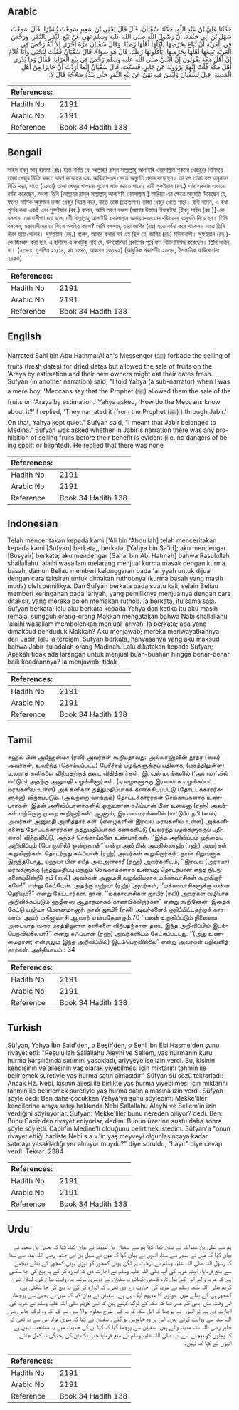 ## Arabic


<div dir="rtl" lang="ar" style={{fontSize:'larger',backgroundColor:'#f8f9fa',padding:20}}>
حَدَّثَنَا عَلِيُّ بْنُ عَبْدِ اللَّهِ، حَدَّثَنَا سُفْيَانُ، قَالَ قَالَ يَحْيَى بْنُ سَعِيدٍ سَمِعْتُ بُشَيْرًا، قَالَ سَمِعْتُ سَهْلَ بْنَ أَبِي حَثْمَةَ، أَنَّ رَسُولَ اللَّهِ صلى الله عليه وسلم نَهَى عَنْ بَيْعِ الثَّمَرِ بِالتَّمْرِ، وَرَخَّصَ فِي الْعَرِيَّةِ أَنْ تُبَاعَ بِخَرْصِهَا يَأْكُلُهَا أَهْلُهَا رُطَبًا‏.‏ وَقَالَ سُفْيَانُ مَرَّةً أُخْرَى إِلاَّ أَنَّهُ رَخَّصَ فِي الْعَرِيَّةِ يَبِيعُهَا أَهْلُهَا بِخَرْصِهَا، يَأْكُلُونَهَا رُطَبًا‏.‏ قَالَ هُوَ سَوَاءٌ‏.‏ قَالَ سُفْيَانُ فَقُلْتُ لِيَحْيَى وَأَنَا غُلاَمٌ إِنَّ أَهْلَ مَكَّةَ يَقُولُونَ إِنَّ النَّبِيَّ صلى الله عليه وسلم رَخَّصَ فِي بَيْعِ الْعَرَايَا‏.‏ فَقَالَ وَمَا يُدْرِي أَهْلَ مَكَّةَ قُلْتُ إِنَّهُمْ يَرْوُونَهُ عَنْ جَابِرٍ‏.‏ فَسَكَتَ‏.‏ قَالَ سُفْيَانُ إِنَّمَا أَرَدْتُ أَنَّ جَابِرًا مِنْ أَهْلِ الْمَدِينَةِ‏.‏ قِيلَ لِسُفْيَانَ وَلَيْسَ فِيهِ نَهْىٌ عَنْ بَيْعِ الثَّمَرِ حَتَّى يَبْدُوَ صَلاَحُهُ قَالَ لاَ‏.‏
</div>
<div style={{backgroundColor:'#f8f9fa',padding:20, marginBottom: 10}}><table> <thead> <tr> <th>References:</th> <th></th> </tr> </thead> <tbody><tr><td>Hadith No</td><td>2191</td></tr><tr><td>Arabic No</td><td>2191</td></tr><tr><td>Reference</td><td>Book 34 Hadith 138</td></tr></tbody></table></div>

## Bengali


<div dir="ltr" lang="bn" style={{fontSize:'larger',backgroundColor:'#f8f9fa',padding:20}}>
সাহল ইবনু আবূ হাসমা (রাঃ) হতে বর্ণিত যে, আল্লাহর রাসূল সাল্লাল্লাহু আলাইহি ওয়াসাল্লাম শুকনো খেজুরের বিনিময়ে তাজা খেজুর বিক্রি করতে বারণ করেছেন এবং আরিয়্যা-এর ক্ষেত্রে অনুমতি প্রদান করেছেন। তা হল তাজা ফল অনুমানে বিক্রি করা, যাতে (ক্রেতা) তাজা খেজুর খাওয়ার সুযোগ লাভ করতে পারে। রাবী সুফইয়ান (রহ.) আর একবার এভাবে বর্ণনা করেছেন, অবশ্য তিনি [আল্লাহর রাসূল সাল্লাল্লাহু আলাইহি ওয়াসাল্লাম ] আরিয়্যা এর ক্ষেত্রে অনুমতি দিয়েছেন যে, ফলের মালিক অনুমানে তাজা খেজুর বিক্রয় করে, যাতে তারা (ক্রেতাগণ) তাজা খেজুর খেতে পারে। রাবী বলেন, এ কথা পূর্বের কথা একই এবং সুফইয়ান (রহ.) বলেন, আমি তরুণ বয়সে (আমার উস্তাদ) ইয়াহইয়া [ইবনু সাইদ (রহ.)]-কে বললাম, মক্কাবাসীগণ তো বলে, নবী সাল্লাল্লাহু আলাইহি ওয়াসাল্লাম আরায়্যা-এর ক্রয়-বিক্রয়ের অনুমতি দিয়েছেন। তিনি বললেন, মক্কাবাসীদের তা কিসে অবহিত করল? আমি বললাম, তারা জাবির (রাঃ) হতে বর্ণনা করে থাকেন। এতে তিনি নীরব হয়ে গেলেন। সুফইয়ান (রহ.) বলেন, আমার কথার মর্ম এই ছিল যে, জাবির (রাঃ) মদিনাবাসী। সুফইয়ান (রহ.)-কে জিজ্ঞেস করা হল, এ হাদীসে এ কথাটুকু নাই যে, উপযোগিতা প্রকাশের পূর্বে ফল বিক্রি নিষিদ্ধ করেছেন। তিনি বলেন, না। (২৩৮৪, মুসলিম ২১/১৪, হাঃ ১৫৪০, আহমাদ ১৬০৯২) (আধুনিক প্রকাশনীঃ ২০৩৮, ইসলামিক ফাউন্ডেশনঃ ২০৫৩)
</div>
<div style={{backgroundColor:'#f8f9fa',padding:20, marginBottom: 10}}><table> <thead> <tr> <th>References:</th> <th></th> </tr> </thead> <tbody><tr><td>Hadith No</td><td>2191</td></tr><tr><td>Arabic No</td><td>2191</td></tr><tr><td>Reference</td><td>Book 34 Hadith 138</td></tr></tbody></table></div>

## English


<div dir="ltr" lang="en" style={{fontSize:'larger',backgroundColor:'#f8f9fa',padding:20}}>
Narrated Sahl bin Abu Hathma:Allah's Messenger (ﷺ) forbade the selling of fruits (fresh dates) for dried dates but allowed the sale of fruits on the 'Araya by estimation and their new owners might eat their dates fresh. Sufyan (in another narration) said, "I told Yahya (a sub-narrator) when I was a mere boy, 'Meccans say that the Prophet (ﷺ) allowed them the sale of the fruits on 'Araya by estimation.' Yahya asked, 'How do the Meccans know about it?' I replied, 'They narrated it (from the Prophet (ﷺ) ) through Jabir.' On that, Yahya kept quiet." Sufyan said, "I meant that Jabir belonged to Medina." Sufyan was asked whether in Jabir's narration there was any prohibition of selling fruits before their benefit is evident (i.e. no dangers of being spoilt or blighted). He replied that there was none
</div>
<div style={{backgroundColor:'#f8f9fa',padding:20, marginBottom: 10}}><table> <thead> <tr> <th>References:</th> <th></th> </tr> </thead> <tbody><tr><td>Hadith No</td><td>2191</td></tr><tr><td>Arabic No</td><td>2191</td></tr><tr><td>Reference</td><td>Book 34 Hadith 138</td></tr></tbody></table></div>

## Indonesian


<div dir="ltr" lang="id" style={{fontSize:'larger',backgroundColor:'#f8f9fa',padding:20}}>
Telah menceritakan kepada kami ['Ali bin 'Abdullah] telah menceritakan kepada kami [Sufyan] berkata,, berkata, [Yahya bin Sa'id]; aku mendengar [Busyair] berkata; aku mendengar [Sahal bin Abi Hatmah] bahwa Rasulullah shallallahu 'alaihi wasallam melarang menjual kurma masak dengan kurma basah, damun Beliau memberi kelonggaran pada 'ariyyah untuk dijual dengan cara taksiran untuk dimakan ruthobnya (kurma basah yang masih muda) oleh pemilikya. Dan Sufyan berkata pada suatu kali; selain Beliau memberi keringanan pada 'ariyah, yang pemiliknya menjualnya dengan cara ditaksir, yang mereka boleh memakan ruthob. Ia berkata, itu sama saja. Sufyan berkata; lalu aku berkata kepada Yahya dan ketika itu aku masih remaja, sungguh orang-orang Makkah mengatakan bahwa Nabi shallallahu 'alaihi wasallam membolehkan menjual 'ariyah. Ia berkata; apa yang dimaksud penduduk Makkah? Aku menjawab; mereka meriwayatkannya dari Jabir, lalu ia terdiam. Sufyan berkata, hanyasanya yang aku maksud bahwa Jabir itu adalah orang Madinah. Lalu dikatakan kepada Sufyan; Apakah tidak ada larangan untuk menjual buah-buahan hingga benar-benar baik keadaannya? Ia menjawab: tidak
</div>
<div style={{backgroundColor:'#f8f9fa',padding:20, marginBottom: 10}}><table> <thead> <tr> <th>References:</th> <th></th> </tr> </thead> <tbody><tr><td>Hadith No</td><td>2191</td></tr><tr><td>Arabic No</td><td>2191</td></tr><tr><td>Reference</td><td>Book 34 Hadith 138</td></tr></tbody></table></div>

## Tamil


<div dir="ltr" lang="ta" style={{fontSize:'larger',backgroundColor:'#f8f9fa',padding:20}}>
சஹ்ல் பின் அபீஹஸ்மா (ரலி) அவர்கள் கூறியதாவது: அல்லாஹ்வின் தூதர் (ஸல்) அவர்கள், உலர்ந்த (கொய்யப்பட்ட) பேரீச்சம் பழங்களுக்குப் பதிலாக, (மரத்திலுள்ள) உலராத கனிகளை விற்பதற்குத் தடை விதித்தார்கள்; இரவல் மரங்களில் (‘அராயா’வில் மட்டும்) அதற்கு அனுமதி வழங்கினார்கள். (ஏழைகளுக்கு இரவலாக வழங்கப்பட்ட மரங்களில் உள்ள) அக் கனிகள் குத்துமதிப்பாகக் கணக்கிடப்பட்டு (தோட்டக்காரர்களுக்கு) விற்கப்படும். (அவற்றை வாங்கும்) தோட்டக்காரர்கள் செங்காய்களாக உண்பார்கள். இதன் அறிவிப்பாளர்களில் ஒருவரான சுஃப்யான் பின் உயைனா (ரஹ்) அவர்கள் மற்றொரு முறை கூறினார்கள்: ஆனால், இரவல் மரங்களில் (மட்டும்) நபி (ஸல்) அவர்கள் அனுமதி அளித்தார் கள். (ஏழைகளின் இரவல் மரங்களில் உள்ள) அக்கனிகளைத் தோட்டக்காரர்கள் குத்துமதிப்பாகக் கணக்கிட்டு (உலர்ந்த பழங்களுக்குப் பதிலாக) விற்றுவிட்டு, அந்தச் செங்காய்களை உண்பார்கள். ‘‘இந்த அறிவிப்பும் முந்தைய அறிவிப்பும் (பொருளில்) ஒன்றுதான்” என்று அலீ பின் அப்தில்லாஹ் (ரஹ்) அவர்கள் கூறுகிறார்கள். தொடர்ந்து சுஃப்யான் (ரஹ்) அவர்கள் கூறுகிறார்கள்: நான் சிறுவனாக இருந்தபோது, யஹ்யா பின் சயீத் அல்அன்சாரீ (ரஹ்) அவர்களிடம், ‘‘இரவல் (அராயா) மரங்களுக்கு (குத்துமதிப்பு மற்றும் செங்காய்களாக உண்பது தொடர்பான எந்த நிபந்தனையுமின்றி) நபி (ஸல்) அவர்கள் அனுமதி வழங்கியதாக மக்காவாசிகள் கூறுகிறார்களே!” என்று கேட்டேன். அதற்கு யஹ்யா (ரஹ்) அவர்கள், ‘‘மக்காவாசிகளுக்கு என்ன தெரியும்?” என்று கேட்டார்கள். நான், ‘‘மக்காவாசிகள் ஜாபிர் (ரலி) அவர்கள் வழியாக அறிவிக்கப்படும் ஹதீஸை ஆதாரமாகக் காண்பிக்கிறார்கள்” என்று கூறினேன். இதைக் கேட்டு யஹ்யா மௌனமானார். நான் ஜாபிர் (ரலி) அவர்களைக் குறிப்பிட்டதற்குக் காரணம், அவர் மதீனாவாசி ஆவார் என்பதேயாகும்.70 ‘‘பலன் உறுதிப்படும் நிலையை அடையாத வரை மரத்திலுள்ள கனிகளை விற்பதற்கான தடை இந்த அறிவிப்பில் இடம்பெறவில்லையா?” என்று சுஃப்யான் (ரஹ்) அவர்களிடம் கேட்கப்பட்டது. ‘‘(அது உண்மைதான்; என்றாலும் இந்த அறிவிப்பில்) இடம்பெறவில்லை” என்று அவர்கள் பதிலளித்தார்கள். அத்தியாயம் : 34
</div>
<div style={{backgroundColor:'#f8f9fa',padding:20, marginBottom: 10}}><table> <thead> <tr> <th>References:</th> <th></th> </tr> </thead> <tbody><tr><td>Hadith No</td><td>2191</td></tr><tr><td>Arabic No</td><td>2191</td></tr><tr><td>Reference</td><td>Book 34 Hadith 138</td></tr></tbody></table></div>

## Turkish


<div dir="ltr" lang="tr" style={{fontSize:'larger',backgroundColor:'#f8f9fa',padding:20}}>
Süfyan, Yahya İbn Said'den, o Beşir'den, o Sehl İbn Ebi Hasme'den şunu rivayet etti: "Resulullah Sallallahu Aleyhi ve Sellem, yaş hurmanın kuru hurma karşılığında satımını yasakladı, ariyyeye ise izin verdi. Bu, kişinin kendisinin ve ailesinin yaş olarak yiyebilmesi için miktarını tahmin ile belirlemek suretiyle yaş hurma satın almasıdır." Süfyan şu sözü tekrarladı: Ancak Hz. Nebi, kişinin ailesi ile birlikte yaş hurma yiyebilmesi için miktarını tahmin ile belirlemek suretiyle yaş hurma satın almasına izin verdi. Süfyan şöyle dedi: Ben daha çocukken Yahya'ya şunu söyledim: Mekke'liler kendilerine araya satışı hakkında Nebi Sallallahu Aleyhi ve Sellem’in izin verdiğini söylüyorlar. Süfyan: Mekke'liler bunu nereden biliyor? dedi. Ben: Bunu Cabir'den rivayet ediyorlar, dedim. Bunun üzerine sustu daha sonra şöyle söyledi: Cabir'in Medine’li olduğunu belirtmek istedim. Süfyan'a "onun rivayet ettiği hadiste Nebi s.a.v.'in yaş meyveyi olgunlaşıncaya kadar satmayı yasakladığı yer almıyor muydu?" diye soruldu, "hayır" diye cevap verdi. Tekrar: 2384
</div>
<div style={{backgroundColor:'#f8f9fa',padding:20, marginBottom: 10}}><table> <thead> <tr> <th>References:</th> <th></th> </tr> </thead> <tbody><tr><td>Hadith No</td><td>2191</td></tr><tr><td>Arabic No</td><td>2191</td></tr><tr><td>Reference</td><td>Book 34 Hadith 138</td></tr></tbody></table></div>

## Urdu


<div dir="rtl" lang="ur" style={{fontSize:'larger',backgroundColor:'#f8f9fa',padding:20}}>
ہم سے علی بن عبداللہ نے بیان کیا، کہا ہم سے سفیان بن عیینہ نے بیان کیا، کہا کہ یحییٰ بن سعید نے بیان کیا کہ میں نے بشیر سے سنا، انہوں نے بیان کیا کہ میں نے سہل بن ابی حثمہ رضی اللہ عنہ سے سنا کہ رسول اللہ صلی اللہ علیہ وسلم نے درخت پر لگی ہوئی کھجور کو توڑی ہوئی کھجور کے بدلے بیچنے سے منع فرمایا، البتہ عریہ کی آپ صلی اللہ علیہ وسلم نے اجازت دی کہ اندازہ کر کے یہ بیع کی جا سکتی ہے کہ عریہ والے اس کے بدل تازہ کھجور کھائیں۔ سفیان نے دوسری مرتبہ یہ روایت بیان کی، لیکن نبی کریم صلی اللہ علیہ وسلم نے عریہ کی اجازت دے دی تھی۔ کہ اندازہ کر کے یہ بیع کی جا سکتی ہے، کھجور ہی کے بدلے میں۔ دونوں کا مفہوم ایک ہی ہے۔ سفیان نے بیان کیا کہ میں نے یحییٰ سے پوچھا، اس وقت میں ابھی کم عمر تھا کہ مکہ کے لوگ کہتے ہیں کہ نبی کریم صلی اللہ علیہ وسلم نے عریہ کی اجازت دی ہے تو انہوں نے پوچھا کہ اہل مکہ کو یہ کس طرح معلوم ہوا؟ میں نے کہا کہ وہ لوگ جابر رضی اللہ عنہ سے روایت کرتے ہیں۔ اس پر وہ خاموش ہو گئے۔ سفیان نے کہا کہ میری مراد اس سے یہ تھی کہ جابر رضی اللہ عنہ مدینہ والے ہیں۔ سفیان سے پوچھا گیا کہ کیا ان کی حدیث میں یہ ممانعت نہیں ہے کہ پھلوں کو بیچنے سے آپ صلی اللہ علیہ وسلم نے منع فرمایا جب تک ان کی پختگی نہ کھل جائے انہوں نے کہا کہ نہیں۔
</div>
<div style={{backgroundColor:'#f8f9fa',padding:20, marginBottom: 10}}><table> <thead> <tr> <th>References:</th> <th></th> </tr> </thead> <tbody><tr><td>Hadith No</td><td>2191</td></tr><tr><td>Arabic No</td><td>2191</td></tr><tr><td>Reference</td><td>Book 34 Hadith 138</td></tr></tbody></table></div>